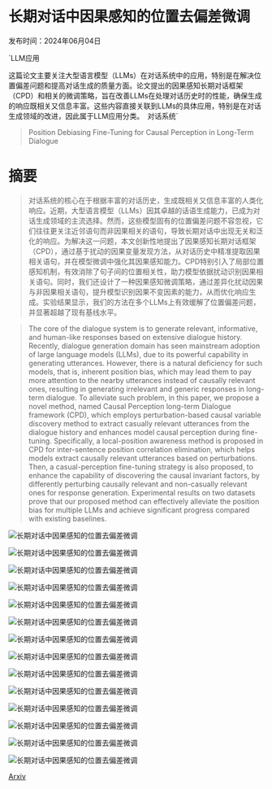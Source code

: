 # 长期对话中因果感知的位置去偏差微调

发布时间：2024年06月04日

`LLM应用

这篇论文主要关注大型语言模型（LLMs）在对话系统中的应用，特别是在解决位置偏差问题和提高对话生成的质量方面。论文提出的因果感知长期对话框架（CPD）和相关的微调策略，旨在改善LLMs在处理对话历史时的性能，确保生成的响应既相关又信息丰富。这些内容直接关联到LLMs的具体应用，特别是在对话生成领域的改进，因此属于LLM应用分类。` `对话系统`

> Position Debiasing Fine-Tuning for Causal Perception in Long-Term Dialogue

# 摘要

> 对话系统的核心在于根据丰富的对话历史，生成既相关又信息丰富的人类化响应。近期，大型语言模型（LLMs）因其卓越的话语生成能力，已成为对话生成领域的主流选择。然而，这些模型固有的位置偏差问题不容忽视，它们往往更关注近邻语句而非因果相关的语句，导致长期对话中出现无关和泛化的响应。为解决这一问题，本文创新性地提出了因果感知长期对话框架（CPD），通过基于扰动的因果变量发现方法，从对话历史中精准提取因果相关语句，并在模型微调中强化其因果感知能力。CPD特别引入了局部位置感知机制，有效消除了句子间的位置相关性，助力模型依据扰动识别因果相关语句。同时，我们还设计了一种因果感知微调策略，通过差异化扰动因果与非因果相关语句，提升模型识别因果不变因素的能力，从而优化响应生成。实验结果显示，我们的方法在多个LLMs上有效缓解了位置偏差问题，并显著超越了现有基线水平。

> The core of the dialogue system is to generate relevant, informative, and human-like responses based on extensive dialogue history. Recently, dialogue generation domain has seen mainstream adoption of large language models (LLMs), due to its powerful capability in generating utterances. However, there is a natural deficiency for such models, that is, inherent position bias, which may lead them to pay more attention to the nearby utterances instead of causally relevant ones, resulting in generating irrelevant and generic responses in long-term dialogue. To alleviate such problem, in this paper, we propose a novel method, named Causal Perception long-term Dialogue framework (CPD), which employs perturbation-based causal variable discovery method to extract casually relevant utterances from the dialogue history and enhances model causal perception during fine-tuning. Specifically, a local-position awareness method is proposed in CPD for inter-sentence position correlation elimination, which helps models extract causally relevant utterances based on perturbations. Then, a casual-perception fine-tuning strategy is also proposed, to enhance the capability of discovering the causal invariant factors, by differently perturbing causally relevant and non-casually relevant ones for response generation. Experimental results on two datasets prove that our proposed method can effectively alleviate the position bias for multiple LLMs and achieve significant progress compared with existing baselines.

![长期对话中因果感知的位置去偏差微调](../../../paper_images/2406.02002/x1.png)

![长期对话中因果感知的位置去偏差微调](../../../paper_images/2406.02002/x2.png)

![长期对话中因果感知的位置去偏差微调](../../../paper_images/2406.02002/llama2_raw.png)

![长期对话中因果感知的位置去偏差微调](../../../paper_images/2406.02002/llama2_finetune.png)

![长期对话中因果感知的位置去偏差微调](../../../paper_images/2406.02002/llama2_finetune_no_pos.png)

![长期对话中因果感知的位置去偏差微调](../../../paper_images/2406.02002/llama2_finetune_ours.png)

![长期对话中因果感知的位置去偏差微调](../../../paper_images/2406.02002/model.png)

![长期对话中因果感知的位置去偏差微调](../../../paper_images/2406.02002/multi_ppl.png)

![长期对话中因果感知的位置去偏差微调](../../../paper_images/2406.02002/causal_dist.png)

![长期对话中因果感知的位置去偏差微调](../../../paper_images/2406.02002/causal_num.png)

![长期对话中因果感知的位置去偏差微调](../../../paper_images/2406.02002/qwen_raw.png)

![长期对话中因果感知的位置去偏差微调](../../../paper_images/2406.02002/qwen_finetune.png)

![长期对话中因果感知的位置去偏差微调](../../../paper_images/2406.02002/qwen_finetune_no_pos.png)

![长期对话中因果感知的位置去偏差微调](../../../paper_images/2406.02002/qwen_finetune_ours.png)

[Arxiv](https://arxiv.org/abs/2406.02002)